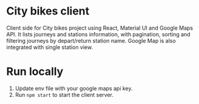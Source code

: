 # City bikes client

Client side for City bikes project using React, Material UI and Google Maps API. It lists journeys and stations information, with pagination, sorting and filtering journeys by depart/return station name. Google Map is also integrated with single station view.

# Run locally

1. Update env file with your google maps api key.
2. Run `npm start` to start the client server.
